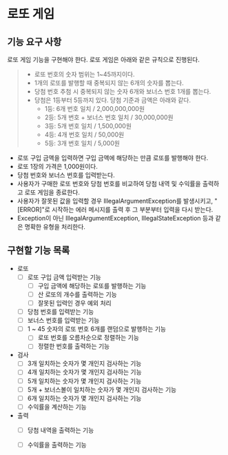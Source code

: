 # 로또 게임

## 기능 요구 사항
로또 게임 기능을 구현해야 한다. 로또 게임은 아래와 같은 규칙으로 진행된다.

> - 로또 번호의 숫자 범위는 1~45까지이다.
> - 1개의 로또를 발행할 때 중복되지 않는 6개의 숫자를 뽑는다.
> - 당첨 번호 추첨 시 중복되지 않는 숫자 6개와 보너스 번호 1개를 뽑는다.
> - 당첨은 1등부터 5등까지 있다. 당첨 기준과 금액은 아래와 같다.
>    - 1등: 6개 번호 일치 / 2,000,000,000원
>    - 2등: 5개 번호 + 보너스 번호 일치 / 30,000,000원
>    - 3등: 5개 번호 일치 / 1,500,000원
>    - 4등: 4개 번호 일치 / 50,000원
>   - 5등: 3개 번호 일치 / 5,000원

- 로또 구입 금액을 입력하면 구입 금액에 해당하는 만큼 로또를 발행해야 한다. 
- 로또 1장의 가격은 1,000원이다. 
- 당첨 번호와 보너스 번호를 입력받는다. 
- 사용자가 구매한 로또 번호와 당첨 번호를 비교하여 당첨 내역 및 수익률을 출력하고 로또 게임을 종료한다. 
- 사용자가 잘못된 값을 입력할 경우 IllegalArgumentException를 발생시키고, "[ERROR]"로 시작하는 에러 메시지를 출력 후 그 부분부터 입력을 다시 받는다. 
- Exception이 아닌 IllegalArgumentException, IllegalStateException 등과 같은 명확한 유형을 처리한다.

## 구현할 기능 목록
- 로또
  -[ ] 로또 구입 금액 입력받는 기능
    - [ ] 구입 금액에 해당하는 로또를 발행하는 기능
    - [ ] 산 로또의 개수를 출력하는 기능
    - [ ] 잘못된 입력인 경우 예외 처리
  - [ ] 당첨 번호를 입력받는 기능
  - [ ] 보너스 번호를 입력받는 기능
  - [ ] 1 ~ 45 숫자의 로또 번호 6개를 랜덤으로 발행하는 기능
    - [ ] 로또 번호를 오름차순으로 정렬하는 기능
    - [ ] 정렬한 번호를 출력하는 기능
- 검사 
    - [ ] 3개 일치하는 숫자가 몇 개인지 검사하는 기능
    - [ ] 4개 일치하는 숫자가 몇 개인지 검사하는 기능
    - [ ] 5개 일치하는 숫자가 몇 개인지 검사하는 기능
    - [ ] 5개 + 보너스볼이 일치하는 숫자가 몇 개인지 검사하는 기능
    - [ ] 6개 일치하는 숫자가 몇 개인지 검사하는 기능
    - [ ] 수익률을 계산하는 기능
- 출력
  - [ ] 당첨 내역을 출력하는 기능
  - [ ] 수익률을 출력하는 기능
    
 